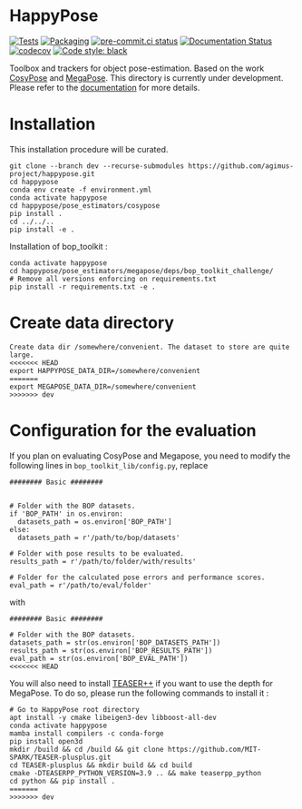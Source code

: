 # HappyPose

[![Tests](https://github.com/agimus-project/happypose/actions/workflows/test.yml/badge.svg)](https://github.com/agimus-project/happypose/actions/workflows/test.yml)
[![Packaging](https://github.com/agimus-project/happypose/actions/workflows/packaging.yml/badge.svg)](https://github.com/agimus-project/happypose/actions/workflows/packaging.yml)
[![pre-commit.ci status](https://results.pre-commit.ci/badge/github/agimus-project/happypose/main.svg)](https://results.pre-commit.ci/latest/github/agimus-project/happypose/main)
[![Documentation Status](https://readthedocs.org/projects/happypose/badge/?version=latest)](https://happypose.readthedocs.io/en/latest/?badge=latest)
[![codecov](https://codecov.io/gh/agimus-project/happypose/branch/main/graph/badge.svg?token=TODO)](https://codecov.io/gh/agimus-project/happypose)
[![Code style: black](https://img.shields.io/badge/code%20style-black-000000.svg)](https://github.com/psf/black)


Toolbox and trackers for object pose-estimation. Based on the work [CosyPose](https://github.com/Simple-Robotics/cosypose) and [MegaPose](https://github.com/megapose6d/megapose6d). This directory is currently under development. Please refer to the [documentation](https://agimus-project.github.io/happypose/) for more details.


# Installation

This installation procedure will be curated.

```
git clone --branch dev --recurse-submodules https://github.com/agimus-project/happypose.git
cd happypose
conda env create -f environment.yml
conda activate happypose
cd happypose/pose_estimators/cosypose
pip install .
cd ../../..
pip install -e .
```

Installation of bop_toolkit :

```
conda activate happypose
cd happypose/pose_estimators/megapose/deps/bop_toolkit_challenge/
# Remove all versions enforcing on requirements.txt
pip install -r requirements.txt -e .
```


# Create data directory

```
Create data dir /somewhere/convenient. The dataset to store are quite large.
<<<<<<< HEAD
export HAPPYPOSE_DATA_DIR=/somewhere/convenient
=======
export MEGAPOSE_DATA_DIR=/somewhere/convenient
>>>>>>> dev
```

# Configuration for the evaluation

If you plan on evaluating CosyPose and Megapose, you need to modify the following lines in `bop_toolkit_lib/config.py`, replace

```
######## Basic ########


# Folder with the BOP datasets.
if 'BOP_PATH' in os.environ:
  datasets_path = os.environ['BOP_PATH']
else:
  datasets_path = r'/path/to/bop/datasets'

# Folder with pose results to be evaluated.
results_path = r'/path/to/folder/with/results'

# Folder for the calculated pose errors and performance scores.
eval_path = r'/path/to/eval/folder'
```

with

```
######## Basic ########

# Folder with the BOP datasets.
datasets_path = str(os.environ['BOP_DATASETS_PATH'])
results_path = str(os.environ['BOP_RESULTS_PATH'])
eval_path = str(os.environ['BOP_EVAL_PATH'])
<<<<<<< HEAD
```

You will also need to install [TEASER++](https://github.com/MIT-SPARK/TEASER-plusplus) if you want to use the depth for MegaPose. To do so, please run the following commands to install it :

```
# Go to HappyPose root directory
apt install -y cmake libeigen3-dev libboost-all-dev
conda activate happypose
mamba install compilers -c conda-forge
pip install open3d
mkdir /build && cd /build && git clone https://github.com/MIT-SPARK/TEASER-plusplus.git
cd TEASER-plusplus && mkdir build && cd build 
cmake -DTEASERPP_PYTHON_VERSION=3.9 .. && make teaserpp_python
cd python && pip install .
=======
>>>>>>> dev
```